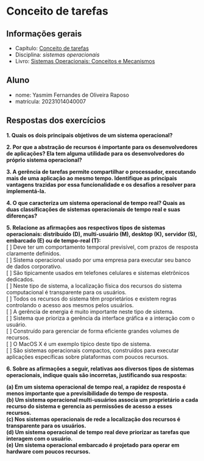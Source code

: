 # Conceito de tarefas

## Informações gerais

- Capítulo: [Conceito de tarefas](https://wiki.inf.ufpr.br/maziero/lib/exe/fetch.php?media=socm:socm-04.pdf)
- Disciplina: *sistemas operacionais*
- Livro: [Sistemas Operacionais: Conceitos e Mecanismos](https://wiki.inf.ufpr.br/maziero/doku.php?id=socm:start)

## Aluno

- nome: Yasmim Fernandes de Oliveira Raposo
- matrícula: 20231014040007

## Respostas dos exercícios

**1. Quais os dois principais objetivos de um sistema operacional?**

**2. Por que a abstração de recursos é importante para os desenvolvedores de aplicações? Ela tem alguma utilidade para os desenvolvedores do próprio sistema operacional?**

**3. A gerência de tarefas permite compartilhar o processador, executando mais de uma aplicação ao mesmo tempo. Identifique as principais vantagens trazidas por essa funcionalidade e os desafios a resolver para implementá-la.**

**4. O que caracteriza um sistema operacional de tempo real? Quais as duas classificações de sistemas operacionais de tempo real e suas diferenças?**

**5. Relacione as afirmações aos respectivos tipos de sistemas operacionais: distribuído (D), multi-usuário (M), desktop (K), servidor (S), embarcado (E) ou de tempo-real (T):** <br>
 [ ] Deve ter um comportamento temporal previsível, com prazos de resposta
claramente definidos. <br>
[ ] Sistema operacional usado por uma empresa para executar seu banco de
dados corporativo. <br>
[ ] São tipicamente usados em telefones celulares e sistemas eletrônicos
dedicados. <br>
[ ] Neste tipo de sistema, a localização física dos recursos do sistema computacional é transparente para os usuários. <br>
[ ] Todos os recursos do sistema têm proprietários e existem regras controlando
o acesso aos mesmos pelos usuários. <br>
[ ] A gerência de energia é muito importante neste tipo de sistema. <br>
[ ] Sistema que prioriza a gerência da interface gráfica e a interação com o
usuário. <br>
[ ] Construído para gerenciar de forma eficiente grandes volumes de recursos. <br>
[ ] O MacOS X é um exemplo típico deste tipo de sistema. <br>
[ ] São sistemas operacionais compactos, construídos para executar aplicações
específicas sobre plataformas com poucos recursos. <br>

**6. Sobre as afirmações a seguir, relativas aos diversos tipos de sistemas operacionais, indique quais são incorretas, justificando sua resposta:**

**(a) Em um sistema operacional de tempo real, a rapidez de resposta é menos
importante que a previsibilidade do tempo de resposta.** <br>
**(b) Um sistema operacional multi-usuários associa um proprietário a cada
recurso do sistema e gerencia as permissões de acesso a esses recursos.** <br>
**(c) Nos sistemas operacionais de rede a localização dos recursos é transparente
para os usuários.** <br>
**(d) Um sistema operacional de tempo real deve priorizar as tarefas que interagem com o usuário.** <br>
**(e) Um sistema operacional embarcado é projetado para operar em hardware
com poucos recursos.**<br>
